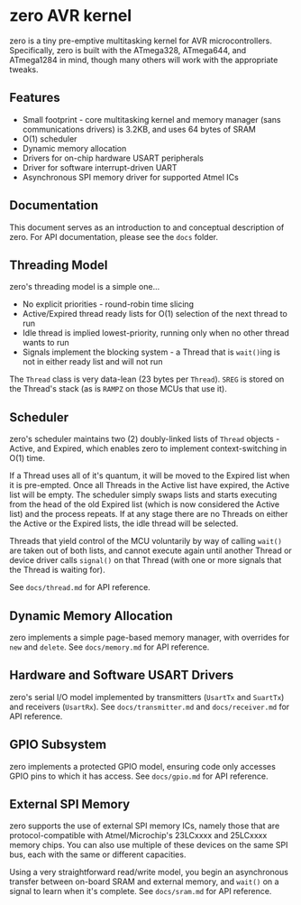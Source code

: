 # zero AVR kernel
zero is a tiny pre-emptive multitasking kernel for AVR microcontrollers. Specifically, zero is built with the ATmega328, ATmega644, and ATmega1284 in mind, though many others will work with the appropriate tweaks.

## Features
- Small footprint - core multitasking kernel and memory manager (sans communications drivers) is 3.2KB, and uses 64 bytes of SRAM
- O(1) scheduler
- Dynamic memory allocation
- Drivers for on-chip hardware USART peripherals
- Driver for software interrupt-driven UART
- Asynchronous SPI memory driver for supported Atmel ICs

## Documentation
This document serves as an introduction to and conceptual description of zero. For API documentation, please see the ```docs``` folder.

## Threading Model
zero's threading model is a simple one...

 - No explicit priorities - round-robin time slicing
 - Active/Expired thread ready lists for O(1) selection of the next thread to run
 - Idle thread is implied lowest-priority, running only when no other thread wants to run
 - Signals implement the blocking system - a Thread that is ```wait()```ing is not in either ready list and will not run
 
 The ```Thread``` class is very data-lean (23 bytes per ```Thread```). ```SREG``` is stored on the Thread's stack (as is ```RAMPZ``` on those MCUs that use it).

 ## Scheduler
 zero's scheduler maintains two (2) doubly-linked lists of ```Thread``` objects - Active, and Expired, which enables zero to implement context-switching in O(1) time.

If a Thread uses all of it's quantum, it will be moved to the Expired list when it is pre-empted. Once all Threads in the Active list have expired, the Active list will be empty. The scheduler simply swaps lists and starts executing from the head of the old Expired list (which is now considered the Active list) and the process repeats. If at any stage there are no Threads on either the Active or the Expired lists, the idle thread will be selected.

Threads that yield control of the MCU voluntarily by way of calling ```wait()``` are taken out of both lists, and cannot execute again until another Thread or device driver calls ```signal()``` on that Thread (with one or more signals that the Thread is waiting for).

See ```docs/thread.md``` for API reference.

## Dynamic Memory Allocation
zero implements a simple page-based memory manager, with overrides for ```new``` and ```delete```. See ```docs/memory.md``` for API reference.

## Hardware and Software USART Drivers
zero's serial I/O model implemented by transmitters (```UsartTx``` and ```SuartTx```) and receivers (```UsartRx```). See ```docs/transmitter.md``` and ```docs/receiver.md``` for API reference.

## GPIO Subsystem

zero implements a protected GPIO model, ensuring code only accesses GPIO pins to which it has access. See ```docs/gpio.md``` for API reference.

## External SPI Memory
zero supports the use of external SPI memory ICs, namely those that are protocol-compatible with Atmel/Microchip's 23LCxxxx and 25LCxxxx memory chips. You can also use multiple of these devices on the same SPI bus, each with the same or different capacities.

Using a very straightforward read/write model, you begin an asynchronous transfer between on-board SRAM and external memory, and ```wait()``` on a signal to learn when it's complete. See ```docs/sram.md``` for API reference.
